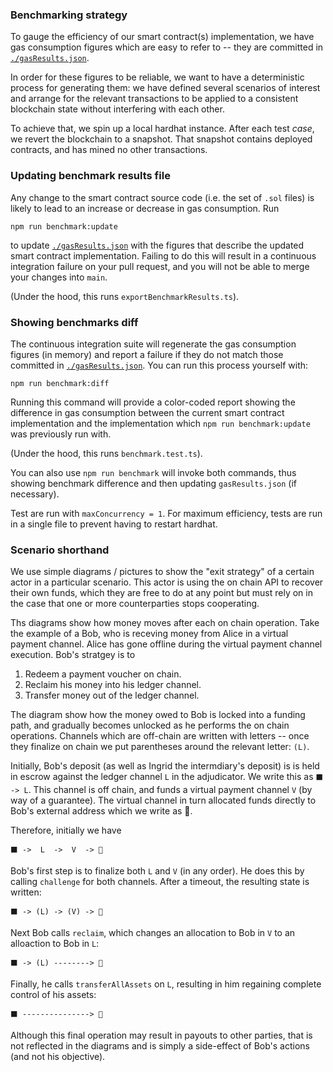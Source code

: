 ### Benchmarking strategy

To gauge the efficiency of our smart contract(s) implementation, we have gas consumption figures which are easy to refer to -- they are committed in [`./gasResults.json`](./gasResults.json).

In order for these figures to be reliable, we want to have a deterministic process for generating them: we have defined several scenarios of interest and arrange for the relevant transactions to be applied to a consistent blockchain state without interfering with each other.

To achieve that, we spin up a local hardhat instance. After each test _case_, we revert the blockchain to a snapshot. That snapshot contains deployed contracts, and has mined no other transactions.

### Updating benchmark results file

Any change to the smart contract source code (i.e. the set of `.sol` files) is likely to lead to an increase or decrease in gas consumption. Run

`npm run benchmark:update`

to update [`./gasResults.json`](./gasResults.json) with the figures that describe the updated smart contract implementation. Failing to do this will result in a continuous integration failure on your pull request, and you will not be able to merge your changes into `main`.

(Under the hood, this runs `exportBenchmarkResults.ts`).

### Showing benchmarks diff

The continuous integration suite will regenerate the gas consumption figures (in memory) and report a failure if they do not match those committed in [`./gasResults.json`](./gasResults.json). You can run this process yourself with:

```
npm run benchmark:diff
```

Running this command will provide a color-coded report showing the difference in gas consumption between the current smart contract implementation and the implementation which `npm run benchmark:update` was previously run with.

(Under the hood, this runs `benchmark.test.ts`).

You can also use `npm run benchmark` will invoke both commands, thus showing benchmark difference and then updating `gasResults.json` (if necessary).

Test are run with `maxConcurrency = 1`. For maximum efficiency, tests are run in a single file to prevent having to restart hardhat.

### Scenario shorthand

We use simple diagrams / pictures to show the "exit strategy" of a certain actor in a particular scenario. This actor is using the on chain API to recover their own funds, which they are free to do at any point but must rely on in the case that one or more counterparties stops cooperating.

Ths diagrams show how money moves after each on chain operation. Take the example of a Bob, who is receving money from Alice in a virtual payment channel. Alice has gone offline during the virtual payment channel execution. Bob's stratgey is to

1.  Redeem a payment voucher on chain.
2.  Reclaim his money into his ledger channel.
3.  Transfer money out of the ledger channel.

The diagram show how the money owed to Bob is locked into a funding path, and gradually becomes unlocked as he performs the on chain operations. Channels which are off-chain are written with letters -- once they finalize on chain we put parentheses around the relevant letter: `(L)`.

Initially, Bob's deposit (as well as Ingrid the intermdiary's deposit) is is held in escrow against the ledger channel `L` in the adjudicator. We write this as `⬛ -> L`.
This channel is off chain, and funds a virtual payment channel `V` (by way of a guarantee). The virtual channel in turn allocated funds directly to Bob's external address which we write as 👨.

Therefore, initially we have

```
⬛ ->  L  ->  V  -> 👨
```

Bob's first step is to finalize both `L` and `V` (in any order). He does this by calling `challenge` for both channels. After a timeout, the resulting state is written:

```
⬛ -> (L) -> (V) -> 👨
```

Next Bob calls `reclaim`, which changes an allocation to Bob in `V` to an alloaction to Bob in `L`:

```
⬛ -> (L) --------> 👨
```

Finally, he calls `transferAllAssets` on `L`, resulting in him regaining complete control of his assets:

```
⬛ ---------------> 👨
```

Although this final operation may result in payouts to other parties, that is not reflected in the diagrams and is simply a side-effect of Bob's actions (and not his objective).
